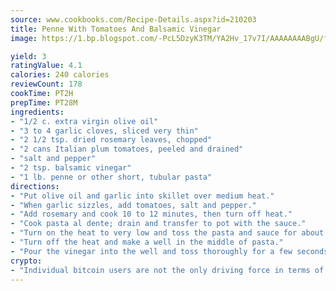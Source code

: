 ```yaml
---
source: www.cookbooks.com/Recipe-Details.aspx?id=210203
title: Penne With Tomatoes And Balsamic Vinegar
image: https://1.bp.blogspot.com/-PcL5DzyK3TM/YA2Hv_17v7I/AAAAAAAABgU/fyHeesSth_IZW9mL5lk6GxJO8cW8ksrGACLcBGAsYHQ/s320/12.png

yield: 3
ratingValue: 4.1
calories: 240 calories
reviewCount: 178
cookTime: PT2H
prepTime: PT28M
ingredients:
- "1/2 c. extra virgin olive oil"
- "3 to 4 garlic cloves, sliced very thin"
- "2 1/2 tsp. dried rosemary leaves, chopped"
- "2 cans Italian plum tomatoes, peeled and drained"
- "salt and pepper"
- "2 tsp. balsamic vinegar"
- "1 lb. penne or other short, tubular pasta"
directions:
- "Put olive oil and garlic into skillet over medium heat."
- "When garlic sizzles, add tomatoes, salt and pepper."
- "Add rosemary and cook 10 to 12 minutes, then turn off heat."
- "Cook pasta al dente; drain and transfer to pot with the sauce."
- "Turn on the heat to very low and toss the pasta and sauce for about 1 minute."
- "Turn off the heat and make a well in the middle of pasta."
- "Pour the vinegar into the well and toss thoroughly for a few seconds. Serve at once."
crypto:
- "Individual bitcoin users are not the only driving force in terms of securing the bitcoin network."
---
```

